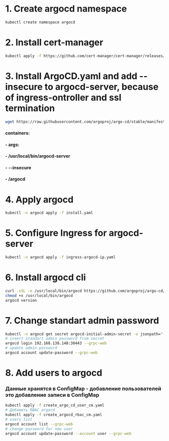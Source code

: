 # 1. Create argocd namespace
```bash
kubectl create namespace argocd
```
# 2. Install cert-manager
```bash
kubectl apply -f https://github.com/cert-manager/cert-manager/releases/download/v1.15.3/cert-manager.yaml
```

# 3. Install ArgoCD.yaml and add --insecure to argocd-server, because of ingress-ontroller and ssl termination
```bash
wget https://raw.githubusercontent.com/argoproj/argo-cd/stable/manifests/install.yaml
```
#### containers:
#### - args:
#### - /usr/local/bin/argocd-server
#### - --insecure
#### - /argocd

# 4. Apply argocd
```bash
kubectl -n argocd apply -f install.yaml
```

# 5. Configure Ingress for argocd-server
```bash
kubectl -n argocd apply -f ingress-argocd-ip.yaml
```

# 6. Install argocd cli
```bash
curl -sSL -o /usr/local/bin/argocd https://github.com/argoproj/argo-cd/releases/latest/download/argocd-linux-amd64
chmod +x /usr/local/bin/argocd
argocd version
```
# 7. Change standart admin password
```bash
kubectl -n argocd get secret argocd-initial-admin-secret -o jsonpath="{.data.password}" | base64 -d ; echo
# insert standart admin password from secret
argocd login 192.168.138.148:30443 --grpc-web
# update admin password
argocd account update-password --grpc-web
```
# 8. Add users to argocd
### Данные хранятся в ConfigMap - добавление пользователей это добавление записи в ConfigMap
```bash
kubectl apply -f create_argo_cd_user_cm.yaml
# Добавить RBAC argocd
kubectl apply -f create_argocd_rbac_cm.yaml
# users list
argocd account list --grpc-web
# change password for new user
argocd account update-password --account user --grpc-web
```

